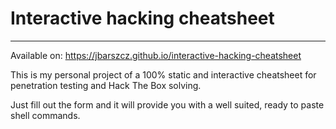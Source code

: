 # Interactive hacking cheatsheet
---
Available on: https://jbarszcz.github.io/interactive-hacking-cheatsheet

This is my personal project of a 100% static and interactive cheatsheet for penetration testing and Hack The Box solving. 

Just fill out the form and it will provide you with a well suited, ready to paste shell commands.
